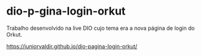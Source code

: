 # dio-p-gina-login-orkut
Trabalho desenvolvido na live  DIO cujo tema era a nova página de login do Orkut.

https://juniorvaldir.github.io/dio-pagina-login-orkut/
